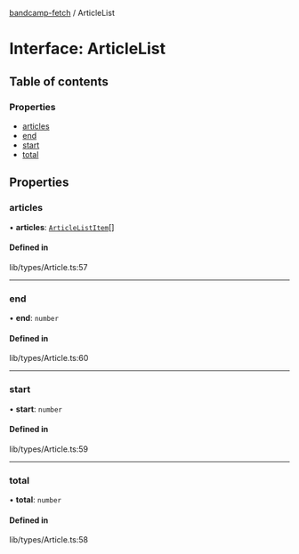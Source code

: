[bandcamp-fetch](../README.md) / ArticleList

# Interface: ArticleList

## Table of contents

### Properties

- [articles](ArticleList.md#articles)
- [end](ArticleList.md#end)
- [start](ArticleList.md#start)
- [total](ArticleList.md#total)

## Properties

### articles

• **articles**: [`ArticleListItem`](ArticleListItem.md)[]

#### Defined in

lib/types/Article.ts:57

___

### end

• **end**: `number`

#### Defined in

lib/types/Article.ts:60

___

### start

• **start**: `number`

#### Defined in

lib/types/Article.ts:59

___

### total

• **total**: `number`

#### Defined in

lib/types/Article.ts:58
